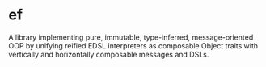 # ef

A library implementing pure, immutable, type-inferred, message-oriented OOP by unifying reified EDSL interpreters as composable Object traits with vertically and horizontally composable messages and DSLs.
